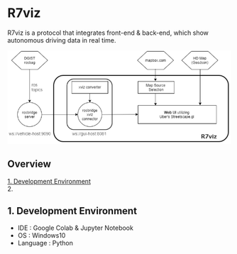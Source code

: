 # R7viz
R7viz is a protocol that integrates front-end & back-end, which show autonomous driving data in real time.
  
![alt 2번이미지](/photo/diagram_r7viz.png)

## Overview 
[1. Development Environment](#1)  
2. 

## 1. Development Environment <a id="1"></a>
- IDE : Google Colab & Jupyter Notebook
- OS : Windows10
- Language : Python
